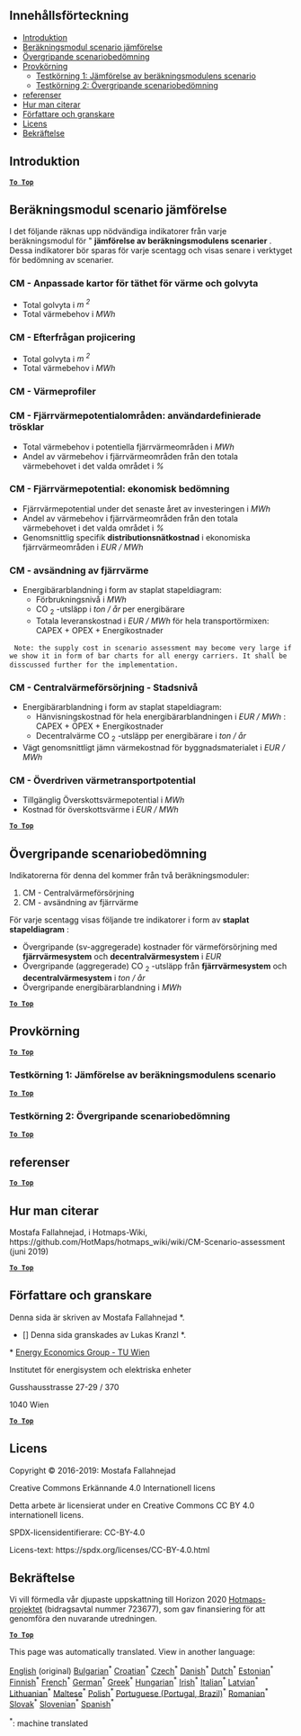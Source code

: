 <h2> Innehållsförteckning </h2><ul><li> <a href="#introduction">Introduktion</a> </li><li> <a href="#Calculation-module-scenario-comparison">Beräkningsmodul scenario jämförelse</a> </li><li> <a href="#Overall-scenario-assessment">Övergripande scenariobedömning</a> </li><li> <a href="#sample-run">Provkörning</a> <ul><li> <a href="#test-run-1-calculation-module-scenario-comparison">Testkörning 1: Jämförelse av beräkningsmodulens scenario</a> </li><li> <a href="#test-run-2-overall-scenario-assessment">Testkörning 2: Övergripande scenariobedömning</a> </li></ul></li><li> <a href="#references">referenser</a> </li><li> <a href="#how-to-cite">Hur man citerar</a> </li><li> <a href="#authors-and-reviewers">Författare och granskare</a> </li><li> <a href="#license">Licens</a> </li><li> <a href="#acknowledgement">Bekräftelse</a> </li></ul><h2> Introduktion </h2><p><ins> <code><strong><a href="#table-of-contents">To Top</a></strong></code> </ins> </p><h2> Beräkningsmodul scenario jämförelse </h2><p> I det följande räknas upp nödvändiga indikatorer från varje beräkningsmodul för &quot; <strong>jämförelse av beräkningsmodulens scenarier</strong> . Dessa indikatorer bör sparas för varje scentagg och visas senare i verktyget för bedömning av scenarier. </p><h3> CM - Anpassade kartor för täthet för värme och golvyta </h3><ul><li> Total golvyta i <em><em>m <sup>2</sup></em></em> </li><li> Total värmebehov i <em><em>MWh</em></em> </li></ul><h3> CM - Efterfrågan projicering </h3><ul><li> Total golvyta i <em><em>m <sup>2</sup></em></em> </li><li> Total värmebehov i <em><em>MWh</em></em> </li></ul><h3> CM - Värmeprofiler </h3><h3> CM - Fjärrvärmepotentialområden: användardefinierade trösklar </h3><ul><li> Total värmebehov i potentiella fjärrvärmeområden i <em><em>MWh</em></em> </li><li> Andel av värmebehov i fjärrvärmeområden från den totala värmebehovet i det valda området i <em><em>%</em></em> </li></ul><h3> CM - Fjärrvärmepotential: ekonomisk bedömning </h3><ul><li> Fjärrvärmepotential under det senaste året av investeringen i <em><em>MWh</em></em> </li><li> Andel av värmebehov i fjärrvärmeområden från den totala värmebehovet i det valda området i <em><em>%</em></em> </li><li> Genomsnittlig specifik <strong>distributionsnätkostnad</strong> i ekonomiska fjärrvärmeområden i <em><em>EUR / MWh</em></em> </li></ul><h3> CM - avsändning av fjärrvärme </h3><ul><li> Energibärarblandning i form av staplat stapeldiagram: <ul><li> Förbrukningsnivå i <em><em>MWh</em></em> </li><li> CO <sub>2</sub> -utsläpp i <em><em>ton / år</em></em> per energibärare </li><li> Totala leveranskostnad i <em><em>EUR / MWh</em></em> för hela transportörmixen: CAPEX + OPEX + Energikostnader </li></ul></li></ul><pre> <code>Note: the supply cost in scenario assessment may become very large if we show it in form of bar charts for all energy carriers. It shall be disscussed further for the implementation.</code> </pre><h3> CM - Centralvärmeförsörjning - Stadsnivå </h3><ul><li> Energibärarblandning i form av staplat stapeldiagram: <ul><li> Hänvisningskostnad för hela energibärarblandningen i <em><em>EUR / MWh</em></em> : CAPEX + OPEX + Energikostnader </li><li> Decentralvärme CO <sub>2</sub> -utsläpp per energibärare i <em><em>ton / år</em></em> </li></ul></li><li> Vägt genomsnittligt jämn värmekostnad för byggnadsmaterialet i <em><em>EUR / MWh</em></em> </li></ul><h3> CM - Överdriven värmetransportpotential </h3><ul><li> Tillgänglig Överskottsvärmepotential i <em><em>MWh</em></em> </li><li> Kostnad för överskottsvärme i <em><em>EUR / MWh</em></em> </li></ul><p><ins> <code><strong><a href="#table-of-contents">To Top</a></strong></code> </ins> </p><h2> Övergripande scenariobedömning </h2><p> Indikatorerna för denna del kommer från två beräkningsmoduler: </p><ol><li> CM - Centralvärmeförsörjning </li><li> CM - avsändning av fjärrvärme </li></ol><p> För varje scentagg visas följande tre indikatorer i form av <strong>staplat stapeldiagram</strong> : </p><ul><li> Övergripande (sv-aggregerade) kostnader för värmeförsörjning med <strong>fjärrvärmesystem</strong> och <strong>decentralvärmesystem</strong> i <em><em>EUR</em></em> </li><li> Övergripande (aggregerade) CO <sub>2</sub> -utsläpp från <strong>fjärrvärmesystem</strong> och <strong>decentralvärmesystem</strong> i <em><em>ton / år</em></em> </li><li> Övergripande energibärarblandning i <em><em>MWh</em></em> </li></ul><p><ins> <code><strong><a href="#table-of-contents">To Top</a></strong></code> </ins> </p><h2> Provkörning </h2><p><ins> <code><strong><a href="#table-of-contents">To Top</a></strong></code> </ins> </p><h3> Testkörning 1: Jämförelse av beräkningsmodulens scenario </h3><p><ins> <code><strong><a href="#table-of-contents">To Top</a></strong></code> </ins> </p><h3> Testkörning 2: Övergripande scenariobedömning </h3><p><ins> <code><strong><a href="#table-of-contents">To Top</a></strong></code> </ins> </p><h2> referenser </h2><p><ins> <code><strong><a href="#table-of-contents">To Top</a></strong></code> </ins> </p><h2> Hur man citerar </h2><p> Mostafa Fallahnejad, i Hotmaps-Wiki, https://github.com/HotMaps/hotmaps_wiki/wiki/CM-Scenario-assessment (juni 2019) </p><p><ins> <code><strong><a href="#table-of-contents">To Top</a></strong></code> </ins> </p><h2> Författare och granskare </h2><p> Denna sida är skriven av Mostafa Fallahnejad *. </p><ul><li> [] Denna sida granskades av Lukas Kranzl *. </li></ul><p> * <a href="https://eeg.tuwien.ac.at/">Energy Economics Group - TU Wien</a> </p><p> Institutet för energisystem och elektriska enheter </p><p> Gusshausstrasse 27-29 / 370 </p><p> 1040 Wien </p><p><ins> <code><strong><a href="#table-of-contents">To Top</a></strong></code> </ins> </p><h2> Licens </h2><p> Copyright © 2016-2019: Mostafa Fallahnejad </p><p> Creative Commons Erkännande 4.0 Internationell licens </p><p> Detta arbete är licensierat under en Creative Commons CC BY 4.0 internationell licens. </p><p> SPDX-licensidentifierare: CC-BY-4.0 </p><p> Licens-text: https://spdx.org/licenses/CC-BY-4.0.html </p><h2> Bekräftelse </h2><p> Vi vill förmedla vår djupaste uppskattning till Horizon 2020 <a href="https://www.hotmaps-project.eu">Hotmaps-projektet</a> (bidragsavtal nummer 723677), som gav finansiering för att genomföra den nuvarande utredningen. </p><p><ins> <code><strong><a href="#table-of-contents">To Top</a></strong></code> </ins> </p>

This page was automatically translated. View in another language:

[English](en-CM-Scenario-assessment) (original) [Bulgarian](bg-CM-Scenario-assessment)<sup>\*</sup> [Croatian](hr-CM-Scenario-assessment)<sup>\*</sup> [Czech](cs-CM-Scenario-assessment)<sup>\*</sup> [Danish](da-CM-Scenario-assessment)<sup>\*</sup> [Dutch](nl-CM-Scenario-assessment)<sup>\*</sup> [Estonian](et-CM-Scenario-assessment)<sup>\*</sup> [Finnish](fi-CM-Scenario-assessment)<sup>\*</sup> [French](fr-CM-Scenario-assessment)<sup>\*</sup> [German](de-CM-Scenario-assessment)<sup>\*</sup> [Greek](el-CM-Scenario-assessment)<sup>\*</sup> [Hungarian](hu-CM-Scenario-assessment)<sup>\*</sup> [Irish](ga-CM-Scenario-assessment)<sup>\*</sup> [Italian](it-CM-Scenario-assessment)<sup>\*</sup> [Latvian](lv-CM-Scenario-assessment)<sup>\*</sup> [Lithuanian](lt-CM-Scenario-assessment)<sup>\*</sup> [Maltese](mt-CM-Scenario-assessment)<sup>\*</sup> [Polish](pl-CM-Scenario-assessment)<sup>\*</sup> [Portuguese (Portugal, Brazil)](pt-CM-Scenario-assessment)<sup>\*</sup> [Romanian](ro-CM-Scenario-assessment)<sup>\*</sup> [Slovak](sk-CM-Scenario-assessment)<sup>\*</sup> [Slovenian](sl-CM-Scenario-assessment)<sup>\*</sup> [Spanish](es-CM-Scenario-assessment)<sup>\*</sup>  

<sup>\*</sup>: machine translated
